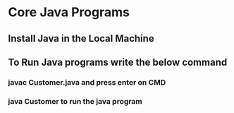 # Core Java Programs

## Install Java in the Local Machine
## To Run Java programs write the below command

### javac Customer.java and press enter on CMD

### java Customer to run the java program